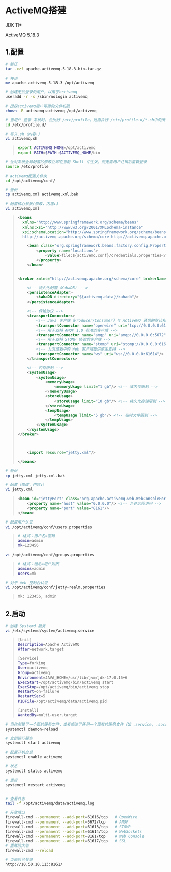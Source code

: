 # ActiveMQ搭建

JDK 11+

ActiveMQ 5.18.3

## 1.配置

```bash
# 解压
tar -xzf apache-activemq-5.18.3-bin.tar.gz

# 移动
mv apache-activemq-5.18.3 /opt/activemq

# 创建无法登录的用户，以用于activemq
useradd -r -s /sbin/nologin activemq

# 授权activemq用户可用的文件权限
chown -R activemq:activemq /opt/activemq

# 当用户 登录 系统时，会执行 /etc/profile，进而执行 /etc/profile.d/*.sh中的所有脚本。
cd /etc/profile.d/

# 写入.sh（内容↓）
vi activemq.sh
```

> ```bash
> export ACTIVEMQ_HOME=/opt/activemq
> export PATH=$PATH:$ACTIVEMQ_HOME/bin
> ```

```bash
# 让对系统全局配置的修改立即在当前 Shell 中生效，而无需用户注销后重新登录
source /etc/profile

# activemq配置文件夹
cd /opt/activemq/conf/

# 备份
cp activemq.xml activemq.xml.bak

# 配置核心参数(修改，内容↓)
vi activemq.xml
```

> ```xml
> <beans
>   xmlns="http://www.springframework.org/schema/beans"
>   xmlns:xsi="http://www.w3.org/2001/XMLSchema-instance"
>   xsi:schemaLocation="http://www.springframework.org/schema/beans http://www.springframework.org/schema/beans/spring-beans.xsd
>   http://activemq.apache.org/schema/core http://activemq.apache.org/schema/core/activemq-core.xsd">
> 
>     <bean class="org.springframework.beans.factory.config.PropertyPlaceholderConfigurer">
>         <property name="locations">
>             <value>file:${activemq.conf}/credentials.properties</value>
>         </property>
>     </bean>
> 
> 
> <broker xmlns="http://activemq.apache.org/schema/core" brokerName="broker1" dataDirectory="${activemq.data}">
> 
>     <!-- 持久化配置（KahaDB） -->
>     <persistenceAdapter>
>         <kahaDB directory="${activemq.data}/kahadb"/>
>     </persistenceAdapter>
> 
>     <!-- 传输协议 -->
>     <transportConnectors>
>         <!-- Java 客户端（Producer/Consumer）与 ActiveMQ 通信的默认和主要协议。 -->
>         <transportConnector name="openwire" uri="tcp://0.0.0.0:61616?maximumConnections=1000"/>
>         <!-- 用于支持 AMQP 1.0 标准的客户端 -->
>         <transportConnector name="amqp" uri="amqp://0.0.0.0:5672"/>
>         <!-- 用于支持 STOMP 协议的客户端 -->
>         <transportConnector name="stomp" uri="stomp://0.0.0.0:61613"/>
>         <!-- 为浏览器中的 Web 客户端提供原生支持 -->
>         <transportConnector name="ws" uri="ws://0.0.0.0:61614"/>
>     </transportConnectors>
> 
>     <!-- 内存限制 -->
>     <systemUsage>
>         <systemUsage>
>             <memoryUsage>
>                 <memoryUsage limit="1 gb"/> <!-- 堆内存限制 -->
>             </memoryUsage>
>             <storeUsage>
>                 <storeUsage limit="10 gb"/> <!-- 持久化存储限制 -->
>             </storeUsage>
>             <tempUsage>
>                 <tempUsage limit="5 gb"/> <!-- 临时文件限制 -->
>             </tempUsage>
>         </systemUsage>
>     </systemUsage>
> </broker>
> 
> 
> 
>     <import resource="jetty.xml"/>
> 
> </beans>
> 
> ```

```bash
# 备份
cp jetty.xml jetty.xml.bak

# 配置（修改，内容↓）
vi jetty.xml
```

> ```xml
> <bean id="jettyPort" class="org.apache.activemq.web.WebConsolePort" init-method="start">
>     <property name="host" value="0.0.0.0"/> <!-- 允许远程访问 -->
>     <property name="port" value="8161"/>
> </bean>
> ```

```bash
# 配置用户认证
vi /opt/activemq/conf/users.properties
```

> ```bash
> # 格式：用户名=密码
> admin=admin
> mk=123456
> ```

```bash
vi /opt/activemq/conf/groups.properties
```

> ```bash
> # 格式：组名=用户列表
> admins=admin
> users=mk
> ```

```bash
# 对于 Web 控制台认证
vi /opt/activemq/conf/jetty-realm.properties
```

> ```bash
> mk: 123456, admin
> ```



## 2.启动

```bash
# 创建 Systemd 服务
vi /etc/systemd/system/activemq.service
```

> ```bash
> [Unit]
> Description=Apache ActiveMQ
> After=network.target
> 
> [Service]
> Type=forking
> User=activemq
> Group=activemq
> Environment=JAVA_HOME=/usr/lib/jvm/jdk-17.0.15+6
> ExecStart=/opt/activemq/bin/activemq start
> ExecStop=/opt/activemq/bin/activemq stop
> Restart=on-failure
> RestartSec=5
> PIDFile=/opt/activemq/data/activemq.pid
> 
> [Install]
> WantedBy=multi-user.target
> ```

```bash
# 当你创建了一个新的服务文件，或者修改了任何一个现有的服务文件（如 .service, .socket, .timer等）后，你必须运行这个命令来让 systemd 知晓这些变化。
systemctl daemon-reload

# 立即运行服务
systemctl start activemq

# 配置开机自启
systemctl enable activemq

# 状态
systemctl status activemq

# 重启
systemctl restart activemq


# 查看日志
tail -f /opt/activemq/data/activemq.log

# 开放端口
firewall-cmd --permanent --add-port=61616/tcp   # OpenWire
firewall-cmd --permanent --add-port=5672/tcp    # AMQP
firewall-cmd --permanent --add-port=61613/tcp   # STOMP
firewall-cmd --permanent --add-port=61614/tcp   # WebSockets
firewall-cmd --permanent --add-port=8161/tcp    # Web Console
firewall-cmd --permanent --add-port=61617/tcp   # SSL
# 重载防火墙
firewall-cmd --reload

# 页面后台登录
http://10.50.10.113:8161/
```

